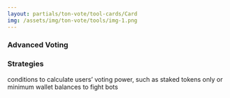 ```yaml
---
layout: partials/ton-vote/tool-cards/Card
img: /assets/img/ton-vote/tools/img-1.png
---
```



### Advanced Voting 
### Strategies


conditions to calculate users’ voting power, such as staked tokens only or minimum wallet balances to fight bots
